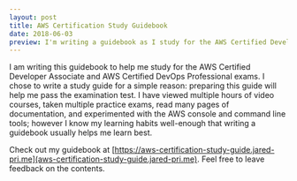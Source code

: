 ```yaml
---
layout: post
title: AWS Certification Study Guidebook
date: 2018-06-03
preview: I'm writing a guidebook as I study for the AWS Certified Developer Associate and DevOps Professional exams.
---
```


I am writing this guidebook to help me study for the AWS Certified Developer Associate and AWS Certified DevOps Professional exams. I chose to write a study guide for a simple reason: preparing this guide will help me pass the examination test. I have viewed multiple hours of video courses, taken multiple practice exams, read many pages of documentation, and experimented with the AWS console and command line tools; however I know my learning habits well-enough that writing a guidebook usually helps me learn best.

Check out my guidebook at [https://aws-certification-study-guide.jared-pri.me](aws-certification-study-guide.jared-pri.me). Feel free to leave feedback on the contents.
